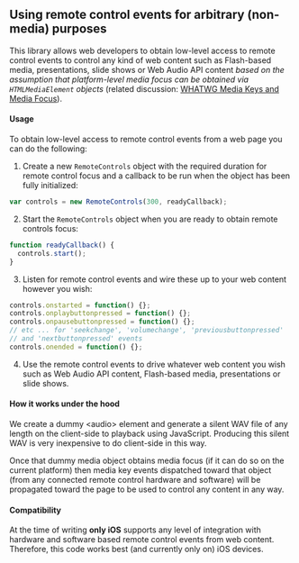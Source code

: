 ## Using remote control events for arbitrary (non-media) purposes

This library allows web developers to obtain low-level access to remote control events to control any kind of web content such as Flash-based media, presentations, slide shows or Web Audio API content _based on the assumption that platform-level media focus can be obtained via `HTMLMediaElement` objects_ (related discussion: [WHATWG Media Keys and Media Focus](https://github.com/whatwg/media-keys)).

#### Usage

To obtain low-level access to remote control events from a web page you can do the following:

1. Create a new `RemoteControls` object with the required duration for remote control focus and a callback to be run when the object has been fully initialized:

``` javascript
var controls = new RemoteControls(300, readyCallback);
```

2. Start the `RemoteControls` object when you are ready to obtain remote controls focus:


``` javascript
function readyCallback() {
  controls.start();
}
```

3. Listen for remote control events and wire these up to your web content however you wish:

``` javascript
controls.onstarted = function() {};
controls.onplaybuttonpressed = function() {};
controls.onpausebuttonpressed = function() {};
// etc ... for 'seekchange', 'volumechange', 'previousbuttonpressed'
// and 'nextbuttonpressed' events
controls.onended = function() {};
```

4. Use the remote control events to drive whatever web content you wish such as Web Audio API content, Flash-based media, presentations or slide shows.


#### How it works under the hood

We create a dummy &lt;audio&gt; element and generate a silent WAV file of any length on the client-side to playback using JavaScript. Producing this silent WAV is very inexpensive to do client-side in this way.

Once that dummy media object obtains media focus (if it can do so on the current platform) then media key events dispatched toward that object (from any connected remote control hardware and software) will be propagated toward the page to be used to control any content in any way.

#### Compatibility

At the time of writing **only iOS** supports any level of integration with hardware and software based remote control events from web content. Therefore, this code works best (and currently only on) iOS devices.
